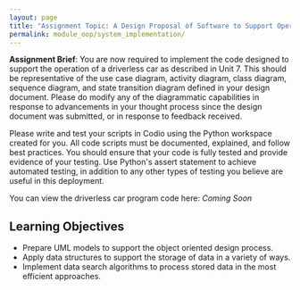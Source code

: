 ```yaml
---
layout: page
title: "Assignment Topic: A Design Proposal of Software to Support Operation of a Driverless Car"
permalink: module_oop/system_implementation/
---
```



**Assignment Brief**: You are now required to implement the code designed to support the operation of a driverless car as described in Unit 7. This should be representative of the use case diagram, activity diagram, class diagram, sequence diagram, and state transition diagram defined in your design document. Please do modify any of the diagrammatic capabilities in response to advancements in your thought process since the design document was submitted, or in response to feedback received.

Please write and test your scripts in Codio using the Python workspace created for you. All code scripts must be documented, explained, and follow best practices. You should ensure that your code is fully tested and provide evidence of your testing. Use Python's assert statement to achieve automated testing, in addition to any other types of testing you believe are useful in this deployment.

You can view the driverless car program code here: *Coming Soon*



## Learning Objectives
- Prepare UML models to support the object oriented design process.
- Apply data structures to support the storage of data in a variety of ways.
- Implement data search algorithms to process stored data in the most efficient approaches.